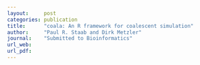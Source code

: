 ```yaml
---
layout:     post
categories: publication
title:      "coala: An R framework for coalescent simulation"
author:     "Paul R. Staab and Dirk Metzler"
journal:    "Submitted to Bioinformatics"
url_web:    
url_pdf:    
---
```


